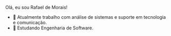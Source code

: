 Olá, eu sou Rafael de Morais!

- 🔭 Atualmente trabalho com análise de sistemas e suporte em tecnologia e comunicação.
- 🌱 Estudando Engenharia de Software.
